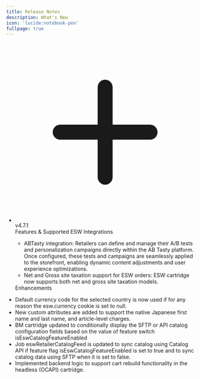 ```yaml
---
title: Release Notes
description: What's New
icon: 'lucide:notebook-pen'
fullpage: true
---
```


<!-- component -->
<div class="bg-white">
  <div class="max-w-xl mx-auto p-8">
    <div class="flow-root">
<ul class="-mb-8">
  <li class="relative pb-8">
    <span class="absolute top-5 left-5 -ml-px h-full w-0.5 bg-gray-200" aria-hidden="true"></span>
    <div class="relative flex items-start space-x-3">
      <div>
        <div class="relative px-1">
          <div class="h-8 w-8 bg-blue-500 rounded-full ring-8 ring-white flex items-center justify-center">
            <svg class="text-white h-5 w-5" xmlns="http://www.w3.org/2000/svg" fill="none" viewBox="0 0 24 24" stroke="currentColor">
              <path stroke-linecap="round" stroke-linejoin="round" stroke-width="2" d="M12 6v6m0 0v6m0-6h6m-6 0H6" />
</svg>
          </div>
        </div>
      </div>
      <div class="min-w-0 flex-1 py-0">
        <div class="text-md text-gray-500">
          <div>
            <div class="font-medium text-gray-900 mr-2">v4.7.1</div>
            <div class="my-0.5 relative inline-flex items-center bg-white rounded-full border border-gray-300 px-3 py-0.5 text-sm">
              <div class="absolute flex-shrink-0 flex items-center justify-center">
                <span class="h-1.5 w-1.5 rounded-full bg-green-500" aria-hidden="true"></span>
              </div>
              <div class="ml-3.5 font-medium text-gray-900">Features & Supported ESW Integrations
              </div>
            </div>
          </div>
        </div>
        <div class="mt-2 text-gray-700">
          <ul>
            <li>ABTasty integration: Retailers can define and manage their A/B tests and personalization campaigns directly within the AB Tasty platform. Once configured, these tests and campaigns are seamlessly applied to the storefront, enabling dynamic content adjustments and user experience optimizations.</li>
            <li>Net and Gross site taxation support for ESW orders: ESW cartridge now supports both net and gross site taxation models.</li>
          </ul>
        </div>
        <div class="absolute flex-shrink-0 flex items-center justify-center">
          <span class="h-1.5 w-1.5 rounded-full bg-amber-500" aria-hidden="true"></span>
        </div>
        <div class="ml-3.5 font-medium text-gray-900">Enhancements
        </div>
            </div>
          </div>
        </div>
        <div class="mt-2 text-gray-700">
          <ul>
            <li>Default currency code for the selected country is now used if for any reason the esw.currency cookie is set to null.</li>
            <li>New custom attributes are added to support the native Japanese first name and last name, and article-level charges.</li>
            <li>BM cartridge updated to conditionally display the SFTP or API catalog configuration fields based on the value of feature switch isEswCatalogFeatureEnabled</li>
            <li>Job eswRetailerCatalogFeed is updated to sync catalog using Catalog API if feature flag isEswCatalogFeatureEnabled is set to true and to sync catalog data using SFTP when it is set to false.</li>
            <li>Implemented backend logic to support cart rebuild functionality in the headless (OCAPI) cartridge.</li>
          </ul>
        </div>
      </div>
    </div>
  </li>
</ul>
    </div>
  </div>
</div>
